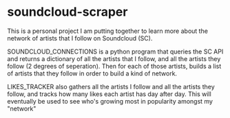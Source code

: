 # soundcloud-scraper
This is a personal project I am putting together to learn more about the network of artists that I follow on Soundcloud (SC).

SOUNDCLOUD_CONNECTIONS is a python program that queries the SC API and returns a dictionary of all the artists that I follow, 
and all the artists they follow (2 degrees of seperation). Then for each of those artists, builds a list of artists that they 
follow in order to build a kind of network.

LIKES_TRACKER also gathers all the artists I follow and all the artists they follow, and tracks how many likes each artist has
day after day. This will eventually be used to see who's growing most in popularity amongst my "network"
